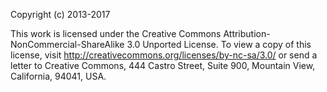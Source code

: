 Copyright (c) 2013-2017

This work is licensed under the Creative Commons Attribution-NonCommercial-ShareAlike 3.0 Unported License.
To view a copy of this license, visit http://creativecommons.org/licenses/by-nc-sa/3.0/ or send a letter to
Creative Commons, 444 Castro Street, Suite 900, Mountain View, California, 94041, USA.
